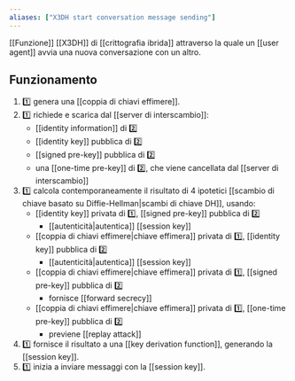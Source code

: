 ```yaml
---
aliases: ["X3DH start conversation message sending"]
---
```


[[Funzione]] [[X3DH]] di [[crittografia ibrida]] attraverso la quale un [[user agent]] avvia una nuova conversazione con un altro.

## Funzionamento

1. 1️⃣ genera una [[coppia di chiavi effimere]].
2. 1️⃣ richiede e scarica dal [[server di interscambio]]:
	- [[identity information]] di 2️⃣
	- [[identity key]] pubblica di 2️⃣
	- [[signed pre-key]] pubblica di 2️⃣
	- una [[one-time pre-key]] di 2️⃣, che viene cancellata dal [[server di interscambio]]
3. 1️⃣ calcola contemporaneamente il risultato di 4 ipotetici [[scambio di chiave basato su Diffie-Hellman|scambi di chiave DH]], usando:
	- [[identity key]] privata di 1️⃣, [[signed pre-key]] pubblica di 2️⃣
		- [[autenticità|autentica]] [[session key]]
	- [[coppia di chiavi effimere|chiave effimera]] privata di 1️⃣,  [[identity key]] pubblica di 2️⃣
		- [[autenticità|autentica]] [[session key]]
	- [[coppia di chiavi effimere|chiave effimera]] privata di 1️⃣,  [[signed pre-key]] pubblica di 2️⃣
		- fornisce [[forward secrecy]]
	- [[coppia di chiavi effimere|chiave effimera]] privata di 1️⃣,  [[one-time pre-key]] pubblica di 2️⃣
		- previene [[replay attack]]
4. 1️⃣ fornisce il risultato a una [[key derivation function]], generando la [[session key]].
5. 1️⃣ inizia a inviare messaggi con la [[session key]].
